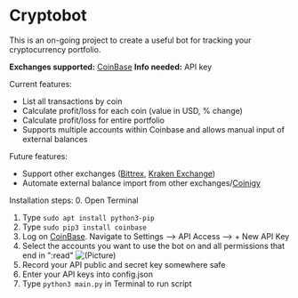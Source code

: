 # Cryptobot
This is an on-going project to create a useful bot for tracking your cryptocurrency portfolio.  

<b>Exchanges supported:</b> [CoinBase](https://www.coinbase.com "CoinBase Exchange")
<b>Info needed:</b> API key 

Current features:
- List all transactions by coin
- Calculate profit/loss for each coin (value in USD, % change)
- Calculate profit/loss for entire portfolio
- Supports multiple accounts within Coinbase and allows manual input of external balances

Future features:
- Support other exchanges ([Bittrex](https://www.bittrex.com "bittrex"), [Kraken Exchange](https://www.Kraken.com "Kraken Exchange"))
- Automate external balance import from other exchanges/[Coinigy](https://www.coinigy.com "Coinigy")

Installation steps:
0. Open Terminal
1. Type ```sudo apt install python3-pip```
2. Type ```sudo pip3 install coinbase```
3. Log on [CoinBase](https://www.coinbase.com "What are you waiting for? Click me"). Navigate to Settings --> API Access --> + New API Key
4. Select the accounts you want to use the bot on and all permissions that end in ":read"
![(Picture)](https://raw.githubusercontent.com/kwkevinlin/Cryptobot/master/images/Screen%20Shot%202017-08-14%20at%207.10.24%20PM.jpg)
5. Record your API public and secret key somewhere safe
6. Enter your API keys into config.json
7. Type ```python3 main.py``` in Terminal to run script

